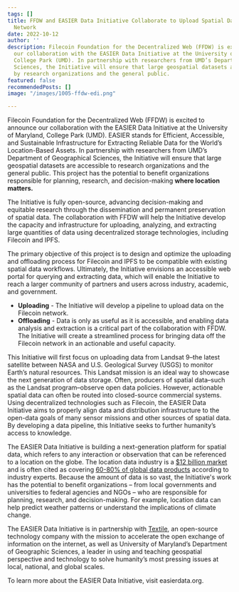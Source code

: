 ```yaml
---
tags: []
title: FFDW and EASIER Data Initiative Collaborate to Upload Spatial Data to Filecoin
  Network
date: 2022-10-12
author: ''
description: Filecoin Foundation for the Decentralized Web (FFDW) is excited to announce
  our collaboration with the EASIER Data Initiative at the University of Maryland,
  College Park (UMD). In partnership with researchers from UMD’s Department of Geographical
  Sciences, the Initiative will ensure that large geospatial datasets are accessible
  by research organizations and the general public.
featured: false
recommendedPosts: []
image: "/images/1005-ffdw-edi.png"

---
```

Filecoin Foundation for the Decentralized Web (FFDW) is excited to announce our collaboration with the EASIER Data Initiative at the University of Maryland, College Park (UMD). EASIER stands for Efficient, Accessible, and Sustainable Infrastructure for Extracting Reliable Data for the World’s Location-Based Assets. In partnership with researchers from UMD’s Department of Geographical Sciences, the Initiative will ensure that large geospatial datasets are accessible to research organizations and the general public. This project has the potential to benefit organizations responsible for planning, research, and decision-making **where location matters.**

The Initiative is fully open-source, advancing decision-making and equitable research through the dissemination and permanent preservation of spatial data. The collaboration with FFDW will help the Initiative develop the capacity and infrastructure for uploading, analyzing, and extracting large quantities of data using decentralized storage technologies, including Filecoin and IPFS.

The primary objective of this project is to design and optimize the uploading and offloading process for Filecoin and IPFS to be compatible with existing spatial data workflows. Ultimately, the Initiative envisions an accessible web portal for querying and extracting data, which will enable the Initiative to reach a larger community of partners and users across industry, academic, and government.

* **Uploading** - The Initiative will develop a pipeline to upload data on the Filecoin network.
* **Offloading** - Data is only as useful as it is accessible, and enabling data analysis and extraction is a critical part of the collaboration with FFDW. The Initiative will create a streamlined process for bringing data off the Filecoin network in an actionable and useful capacity.

This Initiative will first focus on uploading data from Landsat 9–the latest satellite between NASA and U.S. Geological Survey (USGS) to monitor Earth’s natural resources. This Landsat mission is an ideal way to showcase the next generation of data storage. Often, producers of spatial data–such as the Landsat program–observe open data policies. However, actionable spatial data can often be routed into closed-source commercial systems. Using decentralized technologies such as Filecoin, the EASIER Data Initiative aims to properly align data and distribution infrastructure to the open-data goals of many sensor missions and other sources of spatial data. By developing a data pipeline, this Initiative seeks to further humanity’s access to knowledge.

The EASIER Data Initiative is building a next-generation platform for spatial data, which refers to any interaction or observation that can be referenced to a location on the globe. The location data industry is a [$12 billion market](https://themarkup.org/privacy/2021/09/30/theres-a-multibillion-dollar-market-for-your-phones-location-data) and is often cited as covering [60-80% of global data products](https://www.esri.com/content/dam/esrisites/sitecore-archive/Files/Pdfs/library/whitepapers/pdfs/reveal-more-value.pdf) according to industry experts. Because the amount of data is so vast, the Initiative's work has the potential to benefit organizations – from local governments and universities to federal agencies and NGOs – who are responsible for planning, research, and decision-making. For example, location data can help predict weather patterns or understand the implications of climate change.


The EASIER Data Initiative is in partnership with [Textile](https://linktr.ee/textileio), an open-source technology company with the mission to accelerate the open exchange of information on the internet, as well as University of Maryland’s Department of Geographic Sciences, a leader in using and teaching geospatial perspective and technology to solve humanity’s most pressing issues at local, national, and global scales.


To learn more about the EASIER Data Initiative, visit easierdata.org.
